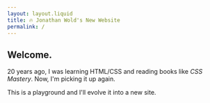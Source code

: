 ```yaml
---
layout: layout.liquid
title: 🔥 Jonathan Wold's New Website
permalink: /
---
```


<section>
  <h1>Welcome.</h1>
  <p>20 years ago, I was learning HTML/CSS and reading books like <em>CSS Mastery</em>. Now, I'm picking it up again.</p>
  <p>This is a playground and I'll evolve it into a new site.</p>
</section>